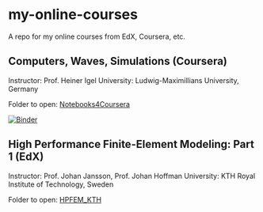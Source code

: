 # my-online-courses

A repo for my online courses from EdX, Coursera, etc.

## Computers, Waves, Simulations (Coursera)

Instructor: Prof. Heiner Igel
University: Ludwig-Maximillians University, Germany

Folder to open: [Notebooks4Coursera](https://github.com/yohanesnuwara/my-online-courses/tree/master/Notebooks4Coursera)

[![Binder](https://mybinder.org/badge_logo.svg)](https://mybinder.org/v2/gh/heinerigel/coursera/master)

## High Performance Finite-Element Modeling: Part 1 (EdX)

Instructor: Prof. Johan Jansson, Prof. Johan Hoffman
University: KTH Royal Institute of Technology, Sweden

Folder to open: [HPFEM_KTH](https://github.com/yohanesnuwara/my-online-courses/tree/master/HPFEM_KTH)
